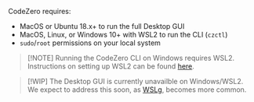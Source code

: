 <!-- markdownlint-disable MD041 MD028 -->

CodeZero requires:

- MacOS or Ubuntu 18.x+ to run the full Desktop GUI
- MacOS, Linux, or Windows 10+ with WSL2 to run the CLI (`czctl`)
- `sudo`/`root` permissions on your local system

> [!NOTE] Running the CodeZero CLI on Windows requires WSL2. Instructions on
> setting up WSL2 can be found
> [here](https://docs.microsoft.com/en-us/windows/wsl/install).

> [!WIP] The Desktop GUI is currently unavailble on Windows/WSL2. We expect to
> address this soon, as [WSLg](https://github.com/microsoft/wslg), becomes more
> common.
